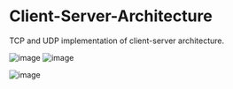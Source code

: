 # Client-Server-Architecture
TCP and UDP implementation of client-server architecture. 

![image](https://user-images.githubusercontent.com/75754258/201396306-c7d20225-23bf-42e5-8deb-2b90c08539cd.png)
![image](https://user-images.githubusercontent.com/75754258/201396451-f1182742-97fd-4ad2-ba46-3bbe0770ebc8.png)

![image](https://user-images.githubusercontent.com/75754258/201396499-0ae9357a-6f61-4cf6-86c5-ff06cccb8d62.png)
